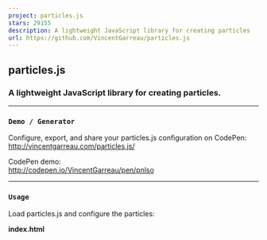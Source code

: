 ```yaml
---
project: particles.js
stars: 29155
description: A lightweight JavaScript library for creating particles
url: https://github.com/VincentGarreau/particles.js
---
```


particles.js
------------

### A lightweight JavaScript library for creating particles.

* * *

### `Demo / Generator`

Configure, export, and share your particles.js configuration on CodePen:  
http://vincentgarreau.com/particles.js/

CodePen demo:  
http://codepen.io/VincentGarreau/pen/pnlso

* * *

### `Usage`

Load particles.js and configure the particles:

**index.html**

<div id\="particles-js"\></div\>

<script src\="particles.js"\></script\>

**app.js**

/\* particlesJS.load(@dom-id, @path-json, @callback (optional)); \*/
particlesJS.load('particles-js', 'assets/particles.json', function() {
  console.log('callback - particles.js config loaded');
});

**particles.json**

{
  "particles": {
    "number": {
      "value": 80,
      "density": {
        "enable": true,
        "value\_area": 800
      }
    },
    "color": {
      "value": "#ffffff"
    },
    "shape": {
      "type": "circle",
      "stroke": {
        "width": 0,
        "color": "#000000"
      },
      "polygon": {
        "nb\_sides": 5
      },
      "image": {
        "src": "img/github.svg",
        "width": 100,
        "height": 100
      }
    },
    "opacity": {
      "value": 0.5,
      "random": false,
      "anim": {
        "enable": false,
        "speed": 1,
        "opacity\_min": 0.1,
        "sync": false
      }
    },
    "size": {
      "value": 10,
      "random": true,
      "anim": {
        "enable": false,
        "speed": 80,
        "size\_min": 0.1,
        "sync": false
      }
    },
    "line\_linked": {
      "enable": true,
      "distance": 300,
      "color": "#ffffff",
      "opacity": 0.4,
      "width": 2
    },
    "move": {
      "enable": true,
      "speed": 12,
      "direction": "none",
      "random": false,
      "straight": false,
      "out\_mode": "out",
      "bounce": false,
      "attract": {
        "enable": false,
        "rotateX": 600,
        "rotateY": 1200
      }
    }
  },
  "interactivity": {
    "detect\_on": "canvas",
    "events": {
      "onhover": {
        "enable": false,
        "mode": "repulse"
      },
      "onclick": {
        "enable": true,
        "mode": "push"
      },
      "resize": true
    },
    "modes": {
      "grab": {
        "distance": 800,
        "line\_linked": {
          "opacity": 1
        }
      },
      "bubble": {
        "distance": 800,
        "size": 80,
        "duration": 2,
        "opacity": 0.8,
        "speed": 3
      },
      "repulse": {
        "distance": 400,
        "duration": 0.4
      },
      "push": {
        "particles\_nb": 4
      },
      "remove": {
        "particles\_nb": 2
      }
    }
  },
  "retina\_detect": true
}

* * *

### `Options`

key

option type / notes

example

`particles.number.value`

number

`40`

`particles.number.density.enable`

boolean

`true` / `false`

`particles.number.density.value_area`

number

`800`

`particles.color.value`

HEX (string)  
RGB (object)  
HSL (object)  
array selection (HEX)  
random (string)

`"#b61924"`  
`{r:182, g:25, b:36}`  
`{h:356, s:76, l:41}`  
`["#b61924", "#333333", "999999"]`  
`"random"`

`particles.shape.type`

string  
array selection

`"circle"`  
`"edge"`  
`"triangle"`  
`"polygon"`  
`"star"`  
`"image"`  
`["circle", "triangle", "image"]`

`particles.shape.stroke.width`

number

`2`

`particles.shape.stroke.color`

HEX (string)

`"#222222"`

`particles.shape.polygon.nb_slides`

number

`5`

`particles.shape.image.src`

path link  
svg / png / gif / jpg

`"assets/img/yop.svg"`  
`"http://mywebsite.com/assets/img/yop.png"`

`particles.shape.image.width`

number  
(for aspect ratio)

`100`

`particles.shape.image.height`

number  
(for aspect ratio)

`100`

`particles.opacity.value`

number (0 to 1)

`0.75`

`particles.opacity.random`

boolean

`true` / `false`

`particles.opacity.anim.enable`

boolean

`true` / `false`

`particles.opacity.anim.speed`

number

`3`

`particles.opacity.anim.opacity_min`

number (0 to 1)

`0.25`

`particles.opacity.anim.sync`

boolean

`true` / `false`

`particles.size.value`

number

`20`

`particles.size.random`

boolean

`true` / `false`

`particles.size.anim.enable`

boolean

`true` / `false`

`particles.size.anim.speed`

number

`3`

`particles.size.anim.size_min`

number

`0.25`

`particles.size.anim.sync`

boolean

`true` / `false`

`particles.line_linked.enable`

boolean

`true` / `false`

`particles.line_linked.distance`

number

`150`

`particles.line_linked.color`

HEX (string)

`#ffffff`

`particles.line_linked.opacity`

number (0 to 1)

`0.5`

`particles.line_linked.width`

number

`1.5`

`particles.move.enable`

boolean

`true` / `false`

`particles.move.speed`

number

`4`

`particles.move.direction`

string

`"none"`  
`"top"`  
`"top-right"`  
`"right"`  
`"bottom-right"`  
`"bottom"`  
`"bottom-left"`  
`"left"`  
`"top-left"`

`particles.move.random`

boolean

`true` / `false`

`particles.move.straight`

boolean

`true` / `false`

`particles.move.out_mode`

string  
(out of canvas)

`"out"`  
`"bounce"`

`particles.move.bounce`

boolean  
(between particles)

`true` / `false`

`particles.move.attract.enable`

boolean

`true` / `false`

`particles.move.attract.rotateX`

number

`3000`

`particles.move.attract.rotateY`

number

`1500`

`interactivity.detect_on`

string

`"canvas", "window"`

`interactivity.events.onhover.enable`

boolean

`true` / `false`

`interactivity.events.onhover.mode`

string  
array selection

`"grab"`  
`"bubble"`  
`"repulse"`  
`["grab", "bubble"]`

`interactivity.events.onclick.enable`

boolean

`true` / `false`

`interactivity.events.onclick.mode`

string  
array selection

`"push"`  
`"remove"`  
`"bubble"`  
`"repulse"`  
`["push", "repulse"]`

`interactivity.events.resize`

boolean

`true` / `false`

`interactivity.events.modes.grab.distance`

number

`100`

`interactivity.events.modes.grab.line_linked.opacity`

number (0 to 1)

`0.75`

`interactivity.events.modes.bubble.distance`

number

`100`

`interactivity.events.modes.bubble.size`

number

`40`

`interactivity.events.modes.bubble.duration`

number  
(second)

`0.4`

`interactivity.events.modes.repulse.distance`

number

`200`

`interactivity.events.modes.repulse.duration`

number  
(second)

`1.2`

`interactivity.events.modes.push.particles_nb`

number

`4`

`interactivity.events.modes.push.particles_nb`

number

`4`

`retina_detect`

boolean

`true` / `false`

* * *

### `Packages install`

##### _**npm**_

https://www.npmjs.com/package/particles.js

```
npm install particles.js
```

##### _**Bower**_

```
bower install particles.js --save
```

##### _**Rails Assets**_

```
gem 'rails-assets-particles.js'
```

##### _**Meteor**_

https://atmospherejs.com/newswim/particles

```
meteor add newswim:particles
```

* * *

### `Hosting / CDN`

_**Please use this host or your own to load particles.js on your projects**_

http://www.jsdelivr.com/#!particles.js

